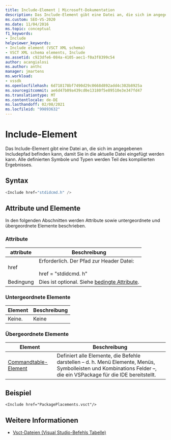 ```yaml
---
title: Include-Element | Microsoft-Dokumentation
description: Das Include-Element gibt eine Datei an, die sich im angegebenen Includepfad befinden kann, damit Sie in die aktuelle Datei eingefügt werden kann.
ms.custom: SEO-VS-2020
ms.date: 11/04/2016
ms.topic: conceptual
f1_keywords:
- Include
helpviewer_keywords:
- Include element (VSCT XML schema)
- VSCT XML schema elements, Include
ms.assetid: c923dfe6-084a-4105-aec1-f0a3f8399c54
author: acangialosi
ms.author: anthc
manager: jmartens
ms.workload:
- vssdk
ms.openlocfilehash: 6d718178bf7490d29c0668d892add4c302b8925a
ms.sourcegitcommit: ae6d47b09a439cd0e13180f5e89510e3e347fd47
ms.translationtype: MT
ms.contentlocale: de-DE
ms.lasthandoff: 02/08/2021
ms.locfileid: "99893632"
---
```

# <a name="include-element"></a>Include-Element
Das Include-Element gibt eine Datei an, die sich im angegebenen Includepfad befinden kann, damit Sie in die aktuelle Datei eingefügt werden kann.  Alle definierten Symbole und Typen werden Teil des kompilierten Ergebnisses.

## <a name="syntax"></a>Syntax

```csharp
<Include href="stdidcmd.h" />
```

## <a name="attributes-and-elements"></a>Attribute und Elemente
 In den folgenden Abschnitten werden Attribute sowie untergeordnete und übergeordnete Elemente beschrieben.

### <a name="attributes"></a>Attribute

|attribute|Beschreibung|
|---------------|-----------------|
|href|Erforderlich. Der Pfad zur Header Datei:<br /><br /> href = "stdidcmd. h"|
|Bedingung|Dies ist optional. Siehe [bedingte Attribute](../extensibility/vsct-xml-schema-conditional-attributes.md).|

### <a name="child-elements"></a>Untergeordnete Elemente

|Element|Beschreibung|
|-------------|-----------------|
|Keine.|Keine|

### <a name="parent-elements"></a>Übergeordnete Elemente

|Element|Beschreibung|
|-------------|-----------------|
|[Commandtable-Element](../extensibility/commandtable-element.md)|Definiert alle Elemente, die Befehle darstellen – d. h. Menü Elemente, Menüs, Symbolleisten und Kombinations Felder –, die ein VSPackage für die IDE bereitstellt.|

## <a name="example"></a>Beispiel

```
<Include href="PackagePlacements.vsct"/>
```

## <a name="see-also"></a>Weitere Informationen
- [Vsct-Dateien (Visual Studio-Befehls Tabelle)](../extensibility/internals/visual-studio-command-table-dot-vsct-files.md)
